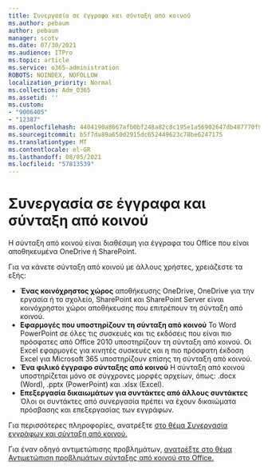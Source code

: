 ```yaml
---
title: Συνεργασία σε έγγραφα και σύνταξη από κοινού
ms.author: pebaum
author: pebaum
manager: scotv
ms.date: 07/30/2021
ms.audience: ITPro
ms.topic: article
ms.service: o365-administration
ROBOTS: NOINDEX, NOFOLLOW
localization_priority: Normal
ms.collection: Adm_O365
ms.assetid: ''
ms.custom:
- "9006405"
- "12387"
ms.openlocfilehash: 4404190a8667afb0bf248a82c8c195e1a56902647db487770f93888445182b2d
ms.sourcegitcommit: b5f7da89a650d2915dc652449623c78be6247175
ms.translationtype: MT
ms.contentlocale: el-GR
ms.lasthandoff: 08/05/2021
ms.locfileid: "57813539"
---
```

# <a name="document-collaboration-and-co-authoring"></a>Συνεργασία σε έγγραφα και σύνταξη από κοινού

Η σύνταξη από κοινού είναι διαθέσιμη για έγγραφα του Office που είναι αποθηκευμένα OneDrive ή SharePoint. 

Για να κάνετε σύνταξη από κοινού με άλλους χρήστες, χρειάζεστε τα εξής:    

- **Ένας κοινόχρηστος χώρος** αποθήκευσης OneDrive, OneDrive για την εργασία ή το σχολείο, SharePoint και SharePoint Server είναι κοινόχρηστοι χώροι αποθήκευσης που επιτρέπουν τη σύνταξη από κοινού.
- **Εφαρμογές που υποστηρίζουν τη σύνταξη από κοινού** Το Word PowerPoint σε όλες τις συσκευές και τις εκδόσεις που είναι πιο πρόσφατες από Office 2010 υποστηρίζουν τη σύνταξη από κοινού. Οι Excel εφαρμογές για κινητές συσκευές και η πιο πρόσφατη έκδοση Excel για Microsoft 365 υποστηρίζουν επίσης τη σύνταξη από κοινού.
- **Ένα φιλικό έγγραφο σύνταξης από κοινού** Η σύνταξη από κοινού υποστηρίζεται μόνο σε σύγχρονες μορφές αρχείων, όπως: .docx (Word), .pptx (PowerPoint) και .xlsx (Excel).
- **Επεξεργασία δικαιωμάτων για συντάκτες από άλλους συντάκτες** Όλοι οι συντάκτες από συνεργασία πρέπει να έχουν δικαιώματα πρόσβασης και επεξεργασίας των εγγράφων.

Για περισσότερες πληροφορίες, ανατρέξτε [στο θέμα Συνεργασία εγγράφων και σύνταξη από κοινού.](https://support.microsoft.com/office/document-collaboration-and-co-authoring-ee1509b4-1f6e-401e-b04a-782d26f564a4)

Για έναν οδηγό αντιμετώπισης προβλημάτων, [ανατρέξτε στο θέμα Αντιμετώπιση προβλημάτων σύνταξης από κοινού στο Office.](https://support.microsoft.com/office/troubleshoot-co-authoring-in-office-bd481512-3f3a-4b6d-b7eb-ebf9d3626ae7)

